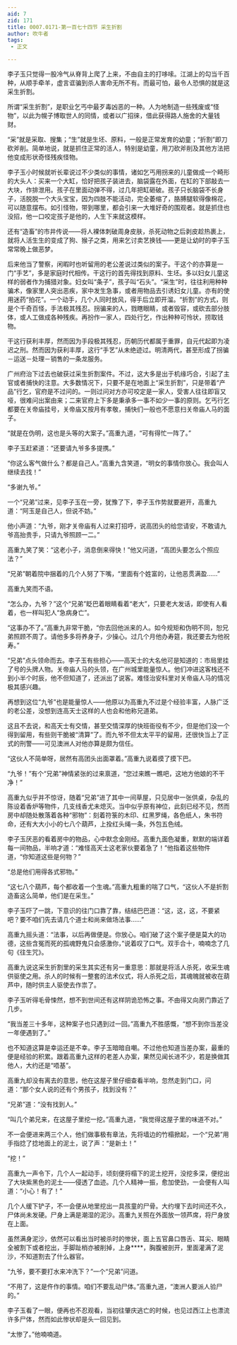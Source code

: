 ```yaml
---
aid: 7
zid: 171
title: 0007.0171-第一百七十四节 采生折割
author: 吹牛者
tags: 
 - 正文

---
```




李子玉只觉得一股冷气从脊背上爬了上来，不由自主的打哆嗦。江湖上的勾当千百种，从顺手牵羊，虚言诓骗到杀人害命无所不有。而最可怕，最令人恐惧的就是这采生折割。

所谓“采生折割”，是职业乞丐中最歹毒凶恶的一种。人为地制造一些残废或“怪物”，以此为幌子博取世人的同情，或者以广招徕，借此获得路人施舍的大量钱财。

“采”就是采取、搜集；“生”就是生坯、原料，一般是正常发育的幼童；“折割”即刀砍斧削。简单地说，就是抓住正常的活人，特别是幼童，用刀砍斧削及其他方法把他变成形状奇怪残疾怪物。

李子玉小时候就听长辈说过不少类似的事情，诸如乞丐用拐来的儿童做成一个畸形的大头人：买来一个大缸，恰好把孩子装进去，脑袋露在外面，在缸的下部敲去一大块，作排泄用。孩子在里面动弹不得，过几年把缸砸破。孩子只长脑袋不长身子，活脱脱一个大头宝宝，因为四肢不能活动，完全萎缩了，胳膊腿软得像棉花，可以随意摆布。如引怪物，带到哪里，都会引来一大堆好奇的围观者。就是抓住也没招，他一口咬定孩子是他的，人生下来就这模样。

还有“造畜”的市井传说――将人裸体刺破周身皮肤，杀死动物之后剥皮趁热裹上，就将人活生生的变成了狗、猴子之类，用来乞讨卖艺换钱――更是让幼时的李子玉常常晚上做恶梦。

后来他当了警察，闲暇时也听留用的老公差说过类似的案子。干这个的亦算是一门“手艺”，多是家庭时代相传。干这行的首先得找到原料、生坯。多以妇女儿童这样的弱者作为捕猎对象。妇女叫“条子”，孩子叫“石头”。“采生”时，往往利用种种骗术，像家里人突出恶疾，家中发生急事，或者用物品去引诱妇女儿童。亦有的使用迷药“拍花”。一个动手，几个人同时放风，得手后立即开溜。“折割”的方式，则是个千奇百怪，手法极其残忍。拐骗来的人，戮瞎眼睛，或者毁容，或砍去部分肢体，或人工做成各种残疾。再扮作一家人，四处行乞，作出种种可怜状，捞取钱物。

干这行获利丰厚，然而因为手段极其残忍，历朝历代都属于重罪，自元代起即为凌迟之刑。然而因为获利丰厚，这行“手艺”从未绝迹过。明清两代，甚至形成了拐骗－运送－处理－销售的一条龙服务。

广州府治下过去也破获过采生折割案件。不过，这大多是出于机缘巧合，引起了主官或者捕快的注意。大多数情况下，只要不是在地面上“采生折割”，只是带着“产品”行乞，官府是不过问的。一则过问对方亦可咬定是一家人，受害人往往即盲又哑，很难问出案由来；二来官府上下多是秉承多一事不如少一事的原则。乞丐行乞都要在关帝庙挂号，关帝庙又按月有孝敬，捕快们一般也不愿意扫关帝庙人马的面子。

“就是在伪明，这也是头等的大案子。”高重九道，“可有得忙一阵了。”

李子玉赶紧道：“还要请九爷多多提携。”

“你这么客气做什么？都是自己人。”高重九含笑道，“明女的事情你放心。我会叫人继续去找！”

“多谢九爷。”

一个“兄弟”过来，见李子玉在一旁，犹豫了下，李子玉作势就要避开，高重九道：“阿玉是自己人，但说不妨。”

他小声道：“九爷，刚才关帝庙有人过来打招呼，说高团头的给您请安，不敢请九爷高抬贵手，只请九爷照顾一二。”

高重九笑了笑：“这老小子，消息倒来得快！”他又问道，“高团头要怎么个照应法？”

“兄弟”朝着院中捆着的几个人努了下嘴，“里面有个姓富的，让他恶贯满盈……”

高重九笑而不语。

“怎么办，九爷？”这个“兄弟”眨巴着眼睛看着“老大”，只要老大发话，即使有人看着，也一样叫犯人“急病身亡”。

“这事办不了。”高重九非常干脆，“你去回他派来的人。如今规矩和伪明不同，恕兄弟照顾不周了。请他多多将养身子，少操心。过几个月他办寿筵，我还要去为他祝寿。”

“兄弟”点头领命而去。李子玉有些担心――高天士的大名他可是知道的：市局里挂了号的头牌人物。关帝庙人马的头领，在广州城里能量惊人。他们冲进这客栈还不到小半个时辰，他不但知道了，还派出了说客。难怪治安科里对关帝庙人马的情况极其感兴趣。

再想到这位“九爷”也是能量惊人――他原以为高重九不过是个经验丰富，人脉广泛的老公差，没想到连高天士这样的人也会和他称兄道弟。

这且不去说，和高天士有交情，甚至交情深厚的快班衙役有不少，但是他们没一个得到留用，有些则干脆被“清算”了。而九爷不但太太平平的留用，还很快当上了正式的刑警――可见澳洲人对他亦算是颇为信任。

“这伙人不简单呀，居然有高团头出面罩着。”高重九说着摸了摸下巴。

“九爷！”有个“兄弟”神情紧张的过来禀道，“您过来瞧一瞧吧，这地方他娘的不干净！”

高重九似乎并不惊讶，随着“兄弟”进了其中一间草屋，只见居中一张供桌，杂乱的陈设着香炉等物件，几支线香尤未熄灭。当中似乎原有神位，此刻已经不见，然而房中却随处散落着各种“邪物”：刻着符箓的木印、红黑罗绳，各色纸人，朱书符命，还有大大小小的七八个葫芦，上拴红头绳一条，外包五色绒。

李子玉厌恶的看着房中的物品，心中默念金刚经。高重九面色凝重，默默的端详着每一间物品，半响才道：“难怪高天士这老家伙要着急了！”他指着这些物件道，“你知道这些是何物？”

“总是他们用得各式邪物。”

“这七八个葫芦，每个都收着一个生魂。”高重九粗重的喘了口气，“这伙人不是折割造畜这么简单，他们是在采生。”

李子玉吓了一跳，下意识的往门口靠了靠，结结巴巴道：“这，这，这，不要紧吧？要不咱们先去请几个道士和尚来做场法事……”

高重九摇头道：“法事，以后再做便是。你放心。咱们破了这个案子便是莫大的功德，这些含冤而死的孤魂野鬼只会感激你，”说着叹了口气。双手合十，喃喃念了几句《往生咒》。

高重九说这采生折割里的采生其实还有另一重意思：那就是将活人杀死，收采生魂供驱使之用。杀人的时候有一整套的法术仪式，将人杀死之后，其魂魄就被收在葫芦中，随时供主人驱使去作祟了。

李子玉听得毛骨悚然，想不到世间还有这样阴诡恐怖之事。不由得又向房门靠近了几步。

“我当差三十多年，这种案子也只遇到过一回。”高重九不胜感慨，“想不到你当差没一年便遇到了。”

也不知道这算是幸运还是不幸。李子玉暗暗自嘲。不过他也知道当差办案，最重的便是经验的积累。跟着高重九这样的老差人办案，果然见闻长进不少，若是换做其他人，大约还是“唔基”。

高重九却没有离去的意思，他在这屋子里仔细查看半响，忽然走到门口，问道：“那个女人说的还有个男孩子，找到没有？”

“兄弟”道：“没有找到人。”

“叫几个弟兄来，在这屋子里挖一挖。”高重九道，“我觉得这屋子里的味道不对。”

不一会便进来两三个人，他们做事极有章法，先将墙边的竹榻掀起，一个“兄弟”用手指捻了捻地面上的泥土，说了声：“是新土！”

“挖！”

高重九一声令下，几个人一起动手，顷刻便将榻下的泥土挖开，没挖多深，便挖出了大块紫黑色的泥土――侵透了血迹。几个人精神一振，愈加使劲，一会便有人叫道：“小心！有了！”

几个人缓下铲子，不一会便从地里挖出一具孩童的尸骨。大约埋下去时间还不久，尸体尚未发硬。尸身上满是潮湿的泥沙。高重九关照在外面放一领芦席，将尸身放在上面。

虽然满身泥沙，依然可以看出当时被杀时的惨状，面上五官鼻口唇舌、耳尖、眼睛全被割下或者挖出，手脚趾梢亦被削掉，上身****，胸腹被剖开，里面灌满了泥沙，不知道割去了什么器官。

“九爷，要不要打水来冲洗下？”一个“兄弟”问道。

“不用了，这是仵作的事情。咱们不要乱动尸体。”高重九道，“澳洲人要派人验尸的。”

李子玉看了一眼，便再也不忍观看，当初往肇庆逃亡的时候，也见过西江上也漂流许多尸体，然而如此惨状却是头一回见到。

“太惨了。”他喃喃道。



